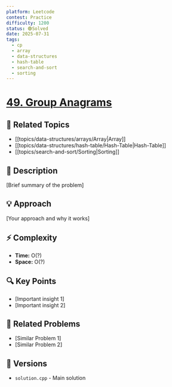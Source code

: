 ```yaml
---
platform: Leetcode
contest: Practice
difficulty: 1200
status: 🟢Solved
date: 2025-07-31
tags:
  - cp
  - array
  - data-structures
  - hash-table
  - search-and-sort
  - sorting
---
```

# [49. Group Anagrams](link)

## 📓 Related Topics
- [[topics/data-structures/arrays/Array|Array]]
- [[topics/data-structures/hash-table/Hash-Table|Hash-Table]]
- [[topics/search-and-sort/Sorting|Sorting]]

## 📖 Description
[Brief summary of the problem]

## 💡 Approach
[Your approach and why it works]

## ⚡ Complexity
- **Time:** O(?)
- **Space:** O(?)

## 🔍 Key Points
- [Important insight 1]
- [Important insight 2]

## 🔗 Related Problems
- [Similar Problem 1]
- [Similar Problem 2]

## 🔄 Versions
- `solution.cpp` - Main solution 
